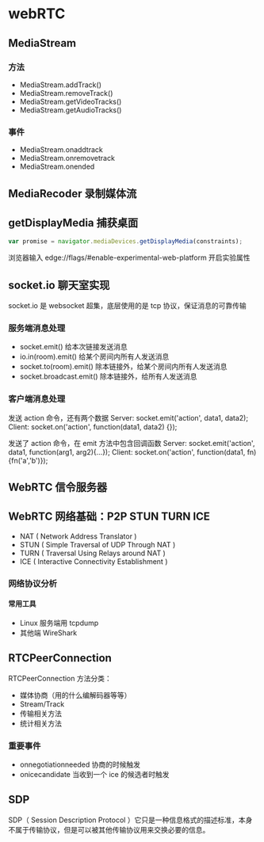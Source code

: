 # webRTC

## MediaStream

### 方法

- MediaStream.addTrack()
- MediaStream.removeTrack()
- MediaStream.getVideoTracks()
- MediaStream.getAudioTracks()

### 事件

- MediaStream.onaddtrack
- MediaStream.onremovetrack
- MediaStream.onended

## MediaRecoder 录制媒体流

## getDisplayMedia 捕获桌面

```js
var promise = navigator.mediaDevices.getDisplayMedia(constraints);
```

浏览器输入 edge://flags/#enable-experimental-web-platform 开启实验属性

## socket.io 聊天室实现

socket.io 是 websocket 超集，底层使用的是 tcp 协议，保证消息的可靠传输

### 服务端消息处理

- socket.emit() 给本次链接发送消息
- io.in(room).emit() 给某个房间内所有人发送消息
- socket.to(room).emit() 除本链接外，给某个房间内所有人发送消息
- socket.broadcast.emit() 除本链接外，给所有人发送消息

### 客户端消息处理

发送 action 命令，还有两个数据
Server: socket.emit('action', data1, data2);
Client: socket.on('action', function(data1, data2) {});

发送了 action 命令，在 emit 方法中包含回调函数
Server: socket.emit('action', data1, function(arg1, arg2){...});
Client: socket.on('action', function(data1, fn) {fn('a','b')});

## WebRTC 信令服务器

## WebRTC 网络基础：P2P STUN TURN ICE

- NAT ( Network Address Translator )
- STUN ( Simple Traversal of UDP Through NAT )
- TURN ( Traversal Using Relays around NAT )
- ICE ( Interactive Connectivity Establishment )

### 网络协议分析

#### 常用工具

- Linux 服务端用 tcpdump
- 其他端 WireShark

## RTCPeerConnection

RTCPeerConnection 方法分类：

- 媒体协商（用的什么编解码器等等）
- Stream/Track
- 传输相关方法
- 统计相关方法

### 重要事件

- onnegotiationneeded 协商的时候触发
- onicecandidate 当收到一个 ice 的候选者时触发

## SDP

SDP（ Session Description Protocol ）它只是一种信息格式的描述标准，本身不属于传输协议，但是可以被其他传输协议用来交换必要的信息。
